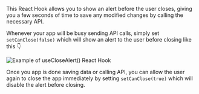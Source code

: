 This React Hook allows you to show an alert before the user closes, giving you a few seconds of time to save any modified changes by calling the necessary API.

Whenever your app will be busy sending API calls, simply set `setCanClose(false)` which will show an alert to the user before closing like this 👇

![Example of useCloseAlert() React Hook](https://github.com/vsnthdev/vsnthdev/assets/24322511/67b80685-10bb-44f2-89d5-689f842e901b "Example of useCloseAlert() React Hook")

Once you app is done saving data or calling API, you can allow the user again to close the app immediately by setting `setCanClose(true)` which will disable the alert before closing.
